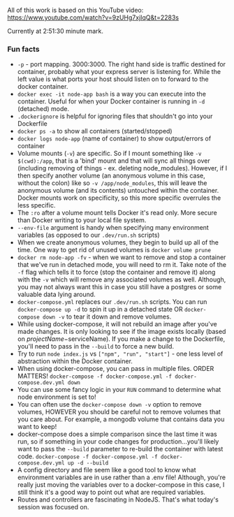 All of this work is based on this YouTube video: https://www.youtube.com/watch?v=9zUHg7xjIqQ&t=2283s

Currently at 2:51:30 minute mark.

### Fun facts
- `-p` - port mapping. 3000:3000. The right hand side is traffic destined for container, probably what your express server is listening for. While the left value is what ports your host should listen on to forward to the docker container.
- `docker exec -it node-app bash` is a way you can execute into the container. Useful for when your Docker container is running in `-d` (detached) mode.
- `.dockerignore` is helpful for ignoring files that shouldn't go into your Dockerfile
- `docker ps -a` to show all containers (started/stopped)
- `docker logs node-app` (name of container) to show output/errors of container
- Volume mounts (`-v`) are specific. So if I mount something like `-v $(cwd):/app`, that is a 'bind' mount and that will sync all things over (including removing of things - ex. deleting node_modules). However, if I then specify another volume (an anonymous volume in this case, without the colon) like so `-v /app/node_modules`, this will leave the anonymous volume (and its contents) untouched within the container. Docker mounts work on specificity, so this more specific overrules the less specific.
- The `:ro` after a volume mount tells Docker it's read only. More secure than Docker writing to your local file system.
- `--env-file` argument is handy when specifying many environment variables (as opposed to our `.dev/run.sh` scripts)
- When we create anonymous volumes, they begin to build up all of the time. One way to get rid of unused volumes is `docker volume prune`
- `docker rm node-app -fv` - when we want to remove and stop a container that we've run in detached mode, you will need to rm it. Take note of the `-f` flag which tells it to force (stop the container and remove it) along with the `-v` which will remove any associated volumes as well. Although, you may not always want this in case you still have a postgres or some valuable data lying around.
- `docker-compose.yml` replaces our `.dev/run.sh` scripts. You can run `docker-compose up -d` to spin it up in a detached state OR `docker-compose down -v` to tear it down and remove volumes.
- While using docker-compose, it will not rebuild an image after you've made changes. It is only looking to see if the image exists locally (based on $projectName-$serviceName). If you make a change to the Dockerfile, you'll need to pass in the `--build` to force a new build.
- Try to run `node index.js` vs `["npm", "run", "start"]` - one less level of abstraction within the Docker container.
- When using docker-compose, you can pass in multiple files. ORDER MATTERS! `docker-compose -f docker-compose.yml -f docker-compose.dev.yml down`
- You can use some fancy logic in your `RUN` command to determine what node environment is set to!
- You can often use the `docker-compose down -v` option to remove volumes, HOWEVER you should be careful not to remove volumes that you care about. For example, a mongodb volume that contains data you want to keep!
- docker-compose does a simple comparison since the last time it was run, so if something in your code changes for production...you'll likely want to pass the `--build` parameter to re-build the container with latest code. `docker-compose -f docker-compose.yml -f docker-compose.dev.yml up -d --build`
- A config directory and file seem like a good tool to know what environment variables are in use rather than a .env file! Although, you're really just moving the variables over to a docker-compose in this case, I still think it's a good way to point out what are required variables.
- Routes and controllers are fascinating in NodeJS. That's what today's session was focused on.